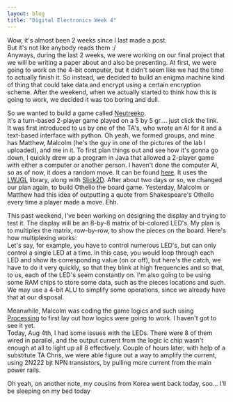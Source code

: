 ```yaml
---
layout: blog
title: "Digital Electronics Week 4"
---
```

Wow, it's almost been 2 weeks since I last made a post.  
But it's not like anybody reads them :/  
Anyways, during the last 2 weeks, we were working on our final project that we will be writing a paper about and also be presenting. At first, we were going to work on the 4-bit computer, but it didn't seem like we had the time to actually finish it. So instead, we decided to build an enigma machine kind of thing that could take data and encrypt using a certain encryption scheme. After the weekend, when we actually started to think how this is going to work, we decided it was too boring and dull.

So we wanted to build a game called <a title="Neutreeko" href="http://www.neutreeko.net/neutreeko.htm" target="_blank">Neutreeko</a>.  
It's a turn-based 2-player game played on a 5 by 5 gr.... just click the link.  
It was first introduced to us by one of the TA's, who wrote an AI for it and a text-based interface with python.
Oh yeah, we formed groups, and mine has Matthew, Malcolm (he's the guy in one of the pictures of the lab I uploaded), and me in it.
To first plan things out and see how it's gonna go down, I quickly drew up a program in Java that allowed a 2-player game with either a computer or another person. I haven't done the computer AI, so as of now, it does a random move. It can be found <a title="Neutreeko GitHub" href="https://github.com/awkwardbunny/Neutreeko" target="_blank">here</a>. It uses the <a title="LWJGL" href="http://lwjgl.org/index.php" target="_blank">LWJGL</a> library, along with <a title="Slick2D" href="http://slick.ninjacave.com/" target="_blank">Slick2D</a>.
After about two days or so, we changed our plan again, to build Othello the board game. Yesterday, Malcolm or Matthew had this idea of outputting a quote from Shakespeare's Othello every time a player made a move. Ehh.

This past weekend, I've been working on designing the display and trying to test it. The display will be an 8-by-8 matrix of bi-colored LED's. My plan is to multiplex the matrix, row-by-row, to show the pieces on the board.
Here's how multiplexing works:  
Let's say, for example, you have to control numerous LED's, but can only control a single LED at a time. In this case, you would loop through each LED and show its corresponding value (on or off), but here's the catch, we have to do it very quickly, so that they blink at high frequencies and so that, to us, each of the LED's seem constantly on.
I'm also going to be using some RAM chips to store some data, such as the pieces locations and such. We may use a 4-bit ALU to simplify some operations, since we already have that at our disposal.

Meanwhile, Malcolm was coding the game logics and such using <a title="Processing" href="https://www.processing.org/" target="_blank">Processing</a> to first lay out how logics were going to work. I haven't got to see it yet.  
Today, Aug 4th, I had some issues with the LEDs. There were 8 of them wired in parallel, and the output current from the logic ic chip wasn't enough at all to light up all 8 effectively. Couple of hours later, with help of a substitute TA Chris, we were able figure out a way to amplify the current, using 2N222 bjt NPN transistors, by pulling more current from the main power rails.

Oh yeah, on another note, my cousins from Korea went back today, soo... I'll be sleeping on my bed today